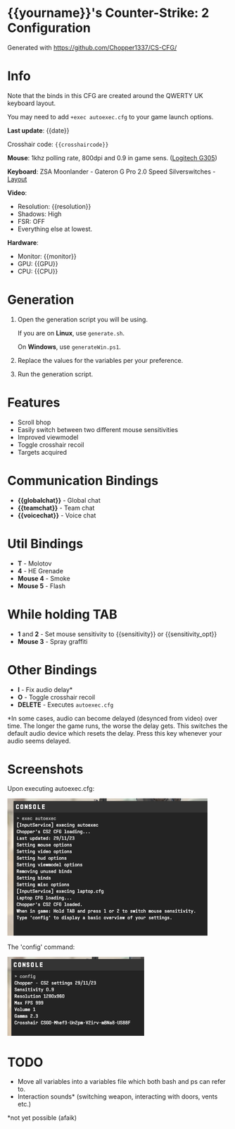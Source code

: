 # {{yourname}}'s Counter-Strike: 2 Configuration

 Generated with https://github.com/Chopper1337/CS-CFG/

# Info

 Note that the binds in this CFG are created around the QWERTY UK keyboard layout.

 You may need to add `+exec autoexec.cfg` to your game launch options.

 **Last update**: {{date}}

 Crosshair code: `{{crosshaircode}}`

 **Mouse**: 1khz polling rate, 800dpi and 0.9 in game sens. ([Logitech G305](https://www.amazon.co.uk/Logitech-Wireless-Lightweight-Programmable-compatible/dp/B07CGPZ3ZQ))

 **Keyboard**: ZSA Moonlander - Gateron G Pro 2.0 Speed Silverswitches - [Layout](https://configure.zsa.io/moonlander/layouts/vrKMn/latest/0)
 
 **Video**: 
 
 * Resolution: {{resolution}}
 * Shadows: High
 * FSR: OFF
 * Everything else at lowest.

**Hardware**:

 * Monitor: {{monitor}}
 * GPU: {{GPU}}
 * CPU: {{CPU}}

# Generation

 1. Open the generation script you will be using.
 
    If you are on **Linux**, use `generate.sh`.
    
    On **Windows**, use `generateWin.ps1`.

 2. Replace the values for the variables per your preference.

 3. Run the generation script.


# Features
 
 * Scroll bhop
 * Easily switch between two different mouse sensitivities
 * Improved viewmodel
 * Toggle crosshair recoil
 * Targets acquired

# Communication Bindings

 * **{{globalchat}}** - Global chat
 * **{{teamchat}}** - Team chat
 * **{{voicechat}}** - Voice chat

# Util Bindings

 * **T** - Molotov
 * **4** - HE Grenade
 * **Mouse 4** - Smoke
 * **Mouse 5** - Flash

 # While holding TAB
 * **1** and **2** - Set mouse sensitivity to {{sensitivity}} or {{sensitivity_opt}}
 * **Mouse 3** - Spray graffiti

# Other Bindings

 * **I** - Fix audio delay*
 * **O** - Toggle crosshair recoil
 * **DELETE** - Executes `autoexec.cfg`

*In some cases, audio can become delayed (desynced from video) over time. The longer the game runs, the worse the delay gets.
This switches the default audio device which resets the delay. Press this key whenever your audio seems delayed.

# Screenshots

 Upon executing autoexec.cfg:

 ![autoexec.cfg](./images/autoexec.cfg.png)

 The 'config' command:

 ![config command](./images/config.png)

# TODO

 * Move all variables into a variables file which both bash and ps can refer to.
 * Interaction sounds* (switching weapon, interacting with doors, vents etc.)

 *not yet possible (afaik)
